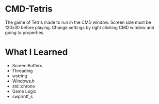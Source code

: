 # CMD-Tetris

The game of Tetris made to run in the CMD window. Screen size must be 120x30 before playing. Change settings by right clicking CMD window and going to properties.

# What I Learned

* Screen Buffers
* Threading
* wstring
* Windows.h
* std::chrono
* Game Logic
* swprintf_s
